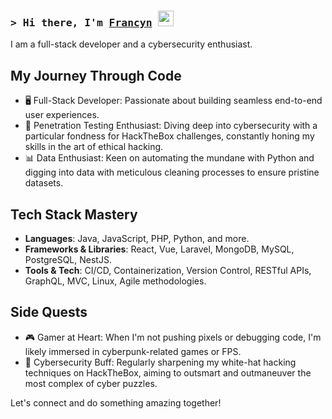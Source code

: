 ### <samp>&gt; Hi there, I'm <a href="https://www.izaya.me" target="_blank">Francyn</a> <img src="https://media.giphy.com/media/hvRJCLFzcasrR4ia7z/giphy.gif" width="25"> </samp>

I am a full-stack developer and a cybersecurity enthusiast.

## My Journey Through Code

- 🖥️ Full-Stack Developer: Passionate about building seamless end-to-end user experiences.
- 👾 Penetration Testing Enthusiast: Diving deep into cybersecurity with a particular fondness for HackTheBox challenges, constantly honing my skills in the art of ethical hacking.
- 📊 Data Enthusiast: Keen on automating the mundane with Python and digging into data with meticulous cleaning processes to ensure pristine datasets.

## Tech Stack Mastery

- **Languages**: Java, JavaScript, PHP, Python, and more.
- **Frameworks & Libraries**: React, Vue, Laravel, MongoDB, MySQL, PostgreSQL, NestJS.
- **Tools & Tech**: CI/CD, Containerization, Version Control, RESTful APIs, GraphQL, MVC, Linux, Agile methodologies.

## Side Quests

- 🎮 Gamer at Heart: When I'm not pushing pixels or debugging code, I'm likely immersed in cyberpunk-related games or FPS.
- 🧠 Cybersecurity Buff: Regularly sharpening my white-hat hacking techniques on HackTheBox, aiming to outsmart and outmaneuver the most complex of cyber puzzles.

Let's connect and do something amazing together!
